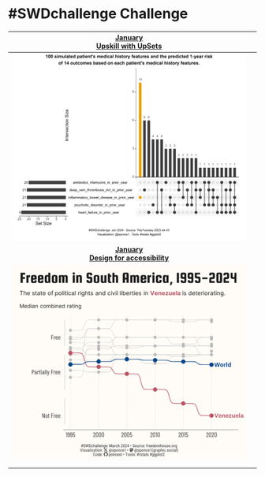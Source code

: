 # \#**SWDchallenge** Challenge

<!-- table header, followed by pictures link -->

|       [January](https://github.com/poncest/SWDchallenge/tree/main/2024/01_Jan)[<br>](https://github.com/poncest/tidytuesday/tree/main/2023/Week_02)[Upskill with UpSets](https://github.com/poncest/SWDchallenge/tree/main/2024/01_Jan)        |     |
|:-----------------------------------:|:--------------------:|
|                                                                                                        ![](01_Jan/img/01_Jan.png "Jan")                                                                                                        |     |
| [**January**](https://github.com/poncest/SWDchallenge/tree/main/2024/01_Jan)[<br>](https://github.com/poncest/tidytuesday/tree/main/2023/Week_02)[**Design for accessibility**](https://github.com/poncest/SWDchallenge/tree/main/2024/03_Mar) |     |
|                                                                                                        ![](03_Mar/img/03_Mar.png "Mar")                                                                                                        |     |
|                                                                                                                                                                                                                                                |     |
|                                                                                                                                                                                                                                                |     |
